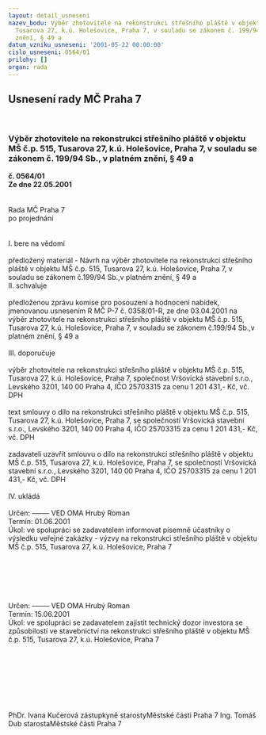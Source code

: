 ```yaml
---
layout: detail_usneseni
nazev_bodu: Výběr zhotovitele na rekonstrukci střešního pláště v objektu MŠ č.p. 515,
  Tusarova 27, k.ú. Holešovice, Praha 7, v souladu se zákonem č. 199/94 Sb., v platném
  znění, § 49 a
datum_vzniku_usneseni: '2001-05-22 00:00:00'
cislo_usneseni: 0564/01
prilohy: []
organ: rada
---
```

<div id="ucUsn_pList" class="usn">
	<span><h2>Usnesení rady MČ Praha 7 </h2>
<br></span><div class="standBody">
<span><h3>Výběr zhotovitele na rekonstrukci střešního pláště v objektu MŠ č.p. 515, Tusarova 27, k.ú. Holešovice, Praha 7, v souladu se zákonem č. 199/94 Sb., v platném znění, § 49 a</h3></span><div class="center">
		<strong>č. 0564/01</strong><br>
	</div>
<div class="center">
		<strong>Ze dne 22.05.2001</strong><br><br>
	</div>
<br>Rada MČ Praha 7<br>po projednání<br><br><br>I.	bere na vědomí<br><br> předložený materiál - Návrh na výběr zhotovitele na rekonstrukci střešního pláště v objektu MŠ č.p. 515, Tusarova 27, k.ú. Holešovice, Praha 7, v souladu se zákonem č.199/94 Sb.,v platném znění,                   § 49 a			<br>II.	schvaluje <br><br>předloženou zprávu komise pro posouzení a hodnocení nabídek, jmenovanou usnesením R MČ P-7 č. 0358/01-R, ze dne 03.04.2001 na výběr zhotovitele na rekonstrukci střešního pláště v objektu MŠ č.p. 515, Tusarova 27, k.ú. Holešovice, Praha 7, v souladu se zákonem č.199/94 Sb.,v platném znění,         § 49 a<br><br>III.	doporučuje<br><br>výběr  zhotovitele na rekonstrukci střešního pláště v objektu MŠ č.p. 515, Tusarova 27, k.ú. Holešovice, Praha 7, společnost Vršovická stavební s.r.o., Levského 3201, 140 00 Praha 4, IČO 25703315 za cenu 1 201 431,- Kč, vč. DPH<br><br>text smlouvy o dílo na rekonstrukci střešního pláště v objektu MŠ č.p. 515, Tusarova 27, k.ú. Holešovice, Praha 7, se společností Vršovická stavební s.r.o., Levského 3201, 140 00 Praha 4, IČO 25703315 za cenu 1 201 431,- Kč, vč. DPH<br><br>zadavateli uzavřít smlouvu o dílo na rekonstrukci střešního pláště v objektu MŠ č.p. 515, Tusarova 27, k.ú. Holešovice, Praha 7, se společností Vršovická stavební s.r.o., Levského 3201, 140 00 Praha 4, IČO 25703315 za cenu 1 201 431,- Kč, vč. DPH<br><br>IV.	ukládá <br><br> Určen:	–––––	VED OMA Hrubý Roman<br>Termín: 01.06.2001<br>Úkol:	ve spolupráci se zadavatelem informovat písemně účastníky o výsledku veřejné zakázky - výzvy na rekonstrukci střešního pláště v objektu MŠ č.p. 515, Tusarova 27, k.ú. Holešovice, Praha 7<br> <br><br><br><br><br><br> Určen:	–––––	VED OMA Hrubý Roman<br>Termín: 15.06.2001<br>Úkol:	ve spolupráci se zadavatelem zajistit technický dozor investora se způsobilostí ve stavebnictví na rekonstrukci střešního pláště v objektu MŠ č.p. 515, Tusarova 27, k.ú. Holešovice, Praha 7 <br> <br><br><br><br><br><br><br> 	<br>PhDr. Ivana Kučerová zástupkyně starostyMěstské části Praha 7	Ing. Tomáš Dub starostaMěstské části Praha 7<br>	<br><br>
</div>
</div>